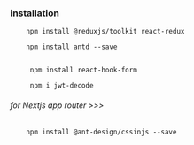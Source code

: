 ### installation 

        npm install @reduxjs/toolkit react-redux  

        npm install antd --save


         npm install react-hook-form

         npm i jwt-decode

###### for Nextjs app router >>>

        npm install @ant-design/cssinjs --save